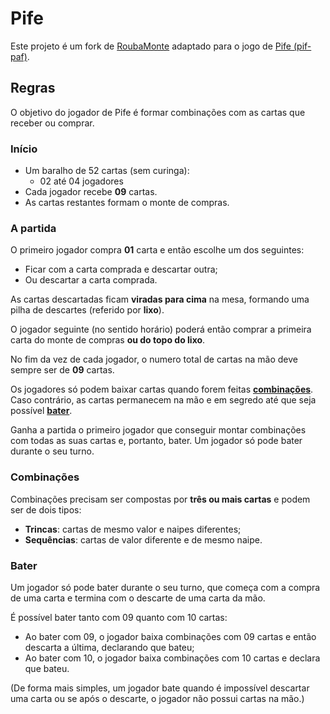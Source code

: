 # Pife
Este projeto é um fork de [RoubaMonte](https://github.com/RolandTeodorowitsch/RoubaMonte) adaptado para o jogo de [Pife (pif-paf)](https://pt.wikipedia.org/wiki/Pife_(jogo_de_cartas)).

## Regras
O objetivo do jogador de Pife é formar combinações com as cartas que receber ou comprar.

### Início
- Um baralho de 52 cartas (sem curinga):
  - 02 até 04 jogadores
- Cada jogador recebe **09** cartas.
- As cartas restantes formam o monte de compras.

### A partida
O primeiro jogador compra **01** carta e então escolhe um dos seguintes:

- Ficar com a carta comprada e descartar outra;
- Ou descartar a carta comprada.

As cartas descartadas ficam **viradas para cima** na mesa, formando uma pilha de descartes (referido por **lixo**).

O jogador seguinte (no sentido horário) poderá então comprar a primeira carta do monte de compras **ou do topo do lixo**.

No fim da vez de cada jogador, o numero total de cartas na mão deve sempre ser de **09** cartas.

Os jogadores só podem baixar cartas quando forem feitas [**combinações**](#combinações). Caso contrário, as cartas permanecem na mão e em segredo até que seja possível [**bater**](#bater).

Ganha a partida o primeiro jogador que conseguir montar combinações com todas as suas cartas e, portanto, bater.  Um jogador só pode bater durante o seu turno.

### Combinações
Combinações precisam ser compostas por **três ou mais cartas** e podem ser de dois tipos:
- **Trincas**: cartas de mesmo valor e naipes diferentes;
- **Sequências**: cartas de valor diferente e de mesmo naipe.

### Bater
Um jogador só pode bater durante o seu turno, que começa com a compra de uma carta e termina com o descarte de uma carta da mão.

É possível bater tanto com 09 quanto com 10 cartas:
- Ao bater com 09, o jogador baixa combinações com 09 cartas e então descarta a última, declarando que bateu;
- Ao bater com 10, o jogador baixa combinações com 10 cartas e declara que bateu.

(De forma mais simples, um jogador bate quando é impossível descartar uma carta ou se após o descarte, o jogador não possui cartas na mão.)
